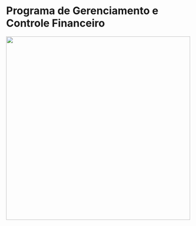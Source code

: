 <h1>Programa de Gerenciamento e Controle Financeiro</h1>
<image src="Images/tela01.png" height=500>




